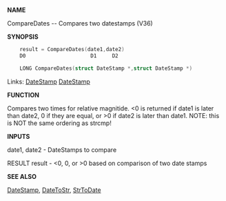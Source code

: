 
**NAME**

CompareDates -- Compares two datestamps (V36)

**SYNOPSIS**

```c
    result = CompareDates(date1,date2)
    D0                     D1     D2

    LONG CompareDates(struct DateStamp *,struct DateStamp *)

```
Links: [DateStamp](_0068.md) [DateStamp](_0068.md) 

**FUNCTION**

Compares two times for relative magnitide.  &#060;0 is returned if date1 is
later than date2, 0 if they are equal, or &#062;0 if date2 is later than
date1.  NOTE: this is NOT the same ordering as strcmp!

**INPUTS**

date1, date2 - DateStamps to compare

RESULT
result -  &#060;0, 0, or &#062;0 based on comparison of two date stamps

**SEE ALSO**

[DateStamp](DateStamp.md), [DateToStr](DateToStr.md), [StrToDate](StrToDate.md)
